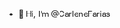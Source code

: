 - 👋 Hi, I’m @CarleneFarias


<!---
CarleneFarias/CarleneFarias is a ✨ special ✨ repository because its `README.md` (this file) appears on your GitHub profile.
You can click the Preview link to take a look at your changes.
--->
